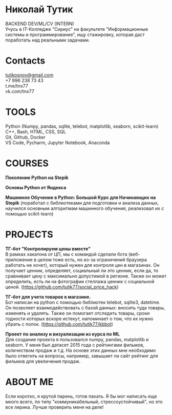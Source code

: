 # Николай Тутик
BACKEND DEV/ML/CV (INTERN)\
Учусь в IT-Колледже "Сириус" на факультете "Информационные системы и программирование", ищу стажировку, которая даст поработать над реальными задачами.
# Contacts
tutikosnov@gmail.com\
+7 996 238 73 43\
t.me/tnx77\
vk.com/tnx77
# TOOLS
Python (Numpy, pandas, sqlite, telebot, matplotlib, seaborn, scikit-learn)\
С++, Bash, HTML, CSS, SQL\
Git, Github, Docker\
VS Code, Pycharm, Jupyter Notebook, Anaconda
# COURSES
**Поколение Python на Stepik**

**Основы Python от Яндекса**

**Машинное Обучение в Python: Большой Курс для Начинающих на Stepik** (поработал с библиотеками для подготовки и анализа данных, научился основным алгоритмам машинного обучения, реализовал их с помощью scikit-learn)
# PROJECTS
**ТГ-бот "Контролируем цены вместе"**\
В рамках хакатона от ЦП, мы с командой сделали бота (веб-приложение в целом тоже есть, но из-за ограничений браузера работать не хочет), который нужен для контроля цен в магазинах. Он получает ценник, определяет, социальный ли это ценник, если да, то сравнивает цену с максимально допустимой в регионе. Также он может определить, есть ли на фотографии стеллажа ценник с социальной ценой. (https://github.com/tutik77/social_price_hack)

**ТГ-бот для учета товаров в магазине.**\
Бот написан на python с помощью библиотек telebot, sqlite3, datetime. Он позволяет взаимодействовать с базой данных: вносить туда товары, изменять и удалять. Также он помогает отследить товары, сроки годности которых вскоре истекут, напоминает о том, что их нужно убрать с полок. (https://github.com/tutik77/kbbot)

**Проект по анализу и визуализации из курса по ML**\
Для создания проекта я пользовался numpy, pandas, matplotlib и seaborn. У меня был датасет 2015 года с рейтингами фильмов, количеством продаж и т.д. На основе этих данных мне необходимо было ответить на вопросы, например, завышает ли сайт рейтинг для фильмов для увеличения продаж.
# ABOUT ME
Если коротко, я крутой парень, готов пахать. Я бы мог написать еще много всего, по типу "коммуникабельный, стрессоустойчивый", но это все лирика. Лучше проверить меня на деле!
